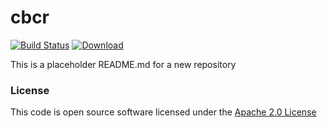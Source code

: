 # cbcr
[![Build Status](https://travis-ci.org/hmrc/cbcr.svg)](https://travis-ci.org/hmrc/cbcr) [ ![Download](https://api.bintray.com/packages/hmrc/releases/cbcr/images/download.svg) ](https://bintray.com/hmrc/releases/cbcr/_latestVersion)

This is a placeholder README.md for a new repository

### License

This code is open source software licensed under the [Apache 2.0 License]("http://www.apache.org/licenses/LICENSE-2.0.html")
